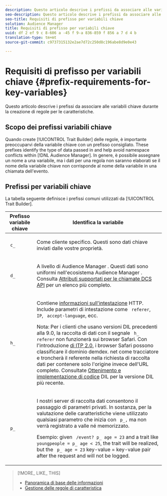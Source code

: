 ```yaml
---
description: Questo articolo descrive i prefissi da associare alle variabili chiave durante la creazione di regole per le caratteristiche.
seo-description: Questo articolo descrive i prefissi da associare alle variabili chiave durante la creazione di regole per le caratteristiche.
seo-title: Requisiti di prefisso per variabili chiave
solution: Audience Manager
title: Requisiti di prefisso per variabili chiave
uuid: df 2 ef 9 c 8-606 a -45 f 9-a 836-859 f 856 a 7 d 4 b
translation-type: tm+mt
source-git-commit: c9737315132e2ae7d72c250d8c196abe8d9e0e43

---
```



# Requisiti di prefisso per variabili chiave {#prefix-requirements-for-key-variables}

Questo articolo descrive i prefissi da associare alle variabili chiave durante la creazione di regole per le caratteristiche.

<!-- r_tb_variable_prefixes.xml -->

## Scopo dei prefissi variabili chiave

Quando create [!UICONTROL Trait Builder] delle regole, è importante preoccuparvi della variabile chiave con un prefisso consigliato. These prefixes identify the type of data passed in and help avoid namespace conflicts within [!DNL Audience Manager]. In genere, è possibile assegnare un nome a una variabile, ma i dati per una regola non saranno elaborati se il nome della variabile chiave non corrisponde al nome della variabile in una chiamata dell&#39;evento.

## Prefissi per variabili chiave

La tabella seguente definisce i prefissi comuni utilizzati da [!UICONTROL Trait Builder].

<table id="table_CFEFA1DBDF904736B6EA2640B7AD26E5"> 
 <thead> 
  <tr> 
   <th colname="col1" class="entry"> Prefisso variabile chiave </th> 
   <th colname="col2" class="entry"> Identifica la variabile </th> 
  </tr>
 </thead>
 <tbody> 
  <tr> 
   <td colname="col1"><code> c_</code> </td> 
   <td colname="col2"> <p>Come cliente specifico. Questi sono dati chiave inviati dalle vostre proprietà. </p> </td> 
  </tr> 
  <tr> 
   <td colname="col1"><code> d_</code> </td> 
   <td colname="col2"> <p>A livello di <span class="keyword"> Audience Manager</span> . Questi dati sono uniformi nell'ecosistema <span class="keyword"> Audience Manager</span> . Consulta <a href="../../api/dcs-intro/dcs-api-reference/dcs-keys.md"> Attributi supportati per le chiamate DCS API</a> per un elenco più completo. </p> </td> 
  </tr> 
  <tr> 
   <td colname="col1"><code> h_</code> </td> 
   <td colname="col2"> <p>Contiene <a href="https://en.wikipedia.org/wiki/List_of_HTTP_header_fields" scope="external" format="html"> informazioni sull'intestazione</a> HTTP. Include parametri di intestazione come <code> referer</code>,<code> IP</code>, <code> accept-language</code>, ecc. </p> <p> <p>Nota: Per i clienti che usano versioni DIL precedenti alla 9.0, la raccolta di dati con il segnale <code> h_ referer</code> non funzionerà sui browser Safari. Con l'introduzione <a href="https://webkit.org/blog/8311/intelligent-tracking-prevention-2-0/" format="https" scope="external"> di ITP 2.0</a>, i browser Safari possono classificare il dominio demdex. net come tracciatore e troncherà il referente nella richiesta di raccolta dati per contenere solo l'origine invece dell'URL completo. Consultate <a href="../../dil/dil-overview.md#get-implement-dil-code">Ottenimento e implementazione di codice</a> DIL per la versione DIL più recente. </p> </p> </td> 
  </tr> 
  <tr> 
   <td colname="col1"><code> p_</code> </td> 
   <td colname="col2"> <p>I nostri <span class="wintitle"> server di raccolta dati</span> consentono il passaggio di parametri privati. In sostanza, per la valutazione delle caratteristiche viene utilizzato qualsiasi parametro che inizia con <code> p_,</code> ma non verrà registrato a valle né memorizzato. </p> <p>Esempio: given <code> /event? p_ age = 23</code> and a trait like <code> youngpeople = p_ age &lt; 25</code>, the trait will be realized, but the <code> p_ age = 23</code> key-value = key-value pair after the request and will not be logged. </p> </td> 
  </tr> 
 </tbody> 
</table>

>[!MORE_ LIKE_ THIS]
>
>* [Panoramica di base delle informazioni](../../features/traits/create-onboarded-rule-based-traits.md)
>* [Gestione delle regole di caratteristica](../../features/traits/manage-trait-rules.md#managing-trait-rules)

